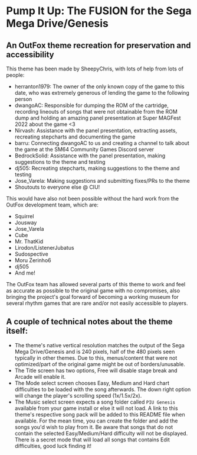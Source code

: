 # Pump It Up: The FUSION for the Sega Mega Drive/Genesis
## An OutFox theme recreation for preservation and accessibility

This theme has been made by SheepyChris, with lots of help from lots of people:
- herranton1979: The owner of the only known copy of the game to this date, who was extremely generous of lending the game to the following person
- dwangoAC: Responsible for dumping the ROM of the cartridge, recording lineouts of songs that were not obtainable from the ROM dump and holding an amazing panel presentation at Super MAGFest 2022 about the game <3
- Nirvash: Assistance with the panel presentation, extracting assets, recreating stepcharts and documenting the game
- barru: Connecting dwangoAC to us and creating a channel to talk about the game at the SM64 Community Games Discord server
- BedrockSolid: Assistance with the panel presentation, making suggestions to the theme and testing
- dj505: Recreating stepcharts, making suggestions to the theme and testing
- Jose_Varela: Making suggestions and submitting fixes/PRs to the theme
- Shoutouts to everyone else @ CIU!

This would have also not been possible without the hard work from the OutFox development team, which are:
- Squirrel
- Jousway
- Jose_Varela
- Cube
- Mr. ThatKid
- Lirodon/ListenerJubatus
- Sudospective
- Moru Zerinho6
- dj505
- And me!

The OutFox team has allowed several parts of this theme to work and feel as accurate as possible to the original game with no compromises, also bringing the project's goal forward of becoming a working museum for several rhythm games that are rare and/or not easily accessible to players.

## A couple of technical notes about the theme itself:
- The theme's native vertical resolution matches the output of the Sega Mega Drive/Genesis and is 240 pixels, half of the 480 pixels seen typically in other themes. Due to this, menus/content that were not optimized/part of the original game might be out of borders/unusable.
- The Title screen has two options, Free will disable stage break and Arcade will enable it.
- The Mode select screen chooses Easy, Medium and Hard chart difficulties to be loaded with the song afterwards. The down right option will change the player's scrolling speed (1x/1.5x/2x).
- The Music select screen expects a song folder called `PIU Genesis` available from your game install or else it will not load. A link to this theme's respective song pack will be added to this README file when available. For the mean time, you can create the folder and add the songs you'd wish to play from it. Be aware that songs that do not contain the selected Easy/Medium/Hard difficulty will not be displayed. There is a secret mode that will load all songs that contains Edit difficulties, good luck finding it!
